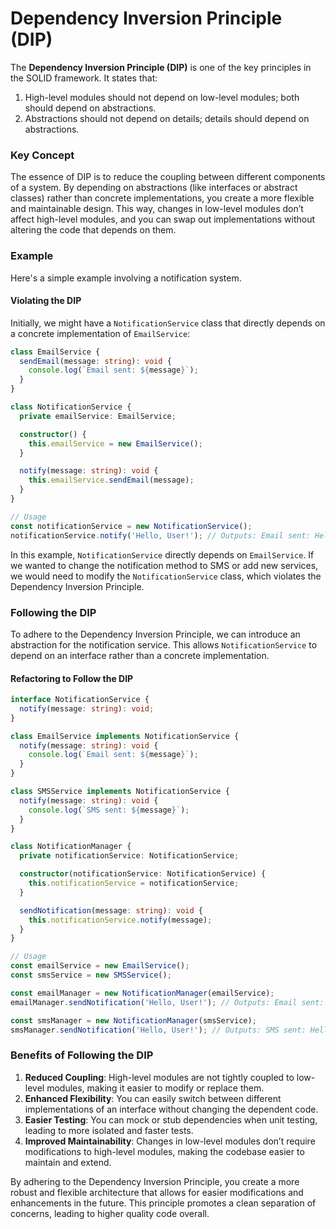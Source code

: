 # Dependency Inversion Principle (DIP)

The **Dependency Inversion Principle (DIP)** is one of the key principles in the SOLID framework. It states that:

1. High-level modules should not depend on low-level modules; both should depend on abstractions.
2. Abstractions should not depend on details; details should depend on abstractions.

### Key Concept

The essence of DIP is to reduce the coupling between different components of a system. By depending on abstractions (like interfaces or abstract classes) rather than concrete implementations, you create a more flexible and maintainable design. This way, changes in low-level modules don’t affect high-level modules, and you can swap out implementations without altering the code that depends on them.

### Example

Here's a simple example involving a notification system.

#### Violating the DIP

Initially, we might have a `NotificationService` class that directly depends on a concrete implementation of `EmailService`:

```typescript
class EmailService {
  sendEmail(message: string): void {
    console.log(`Email sent: ${message}`);
  }
}

class NotificationService {
  private emailService: EmailService;

  constructor() {
    this.emailService = new EmailService();
  }

  notify(message: string): void {
    this.emailService.sendEmail(message);
  }
}

// Usage
const notificationService = new NotificationService();
notificationService.notify('Hello, User!'); // Outputs: Email sent: Hello, User!
```

In this example, `NotificationService` directly depends on `EmailService`. If we wanted to change the notification method to SMS or add new services, we would need to modify the `NotificationService` class, which violates the Dependency Inversion Principle.

### Following the DIP

To adhere to the Dependency Inversion Principle, we can introduce an abstraction for the notification service. This allows `NotificationService` to depend on an interface rather than a concrete implementation.

#### Refactoring to Follow the DIP

```typescript
interface NotificationService {
  notify(message: string): void;
}

class EmailService implements NotificationService {
  notify(message: string): void {
    console.log(`Email sent: ${message}`);
  }
}

class SMSService implements NotificationService {
  notify(message: string): void {
    console.log(`SMS sent: ${message}`);
  }
}

class NotificationManager {
  private notificationService: NotificationService;

  constructor(notificationService: NotificationService) {
    this.notificationService = notificationService;
  }

  sendNotification(message: string): void {
    this.notificationService.notify(message);
  }
}

// Usage
const emailService = new EmailService();
const smsService = new SMSService();

const emailManager = new NotificationManager(emailService);
emailManager.sendNotification('Hello, User!'); // Outputs: Email sent: Hello, User!

const smsManager = new NotificationManager(smsService);
smsManager.sendNotification('Hello, User!'); // Outputs: SMS sent: Hello, User!
```

### Benefits of Following the DIP

1. **Reduced Coupling**: High-level modules are not tightly coupled to low-level modules, making it easier to modify or replace them.
2. **Enhanced Flexibility**: You can easily switch between different implementations of an interface without changing the dependent code.
3. **Easier Testing**: You can mock or stub dependencies when unit testing, leading to more isolated and faster tests.
4. **Improved Maintainability**: Changes in low-level modules don’t require modifications to high-level modules, making the codebase easier to maintain and extend.

By adhering to the Dependency Inversion Principle, you create a more robust and flexible architecture that allows for easier modifications and enhancements in the future. This principle promotes a clean separation of concerns, leading to higher quality code overall.
